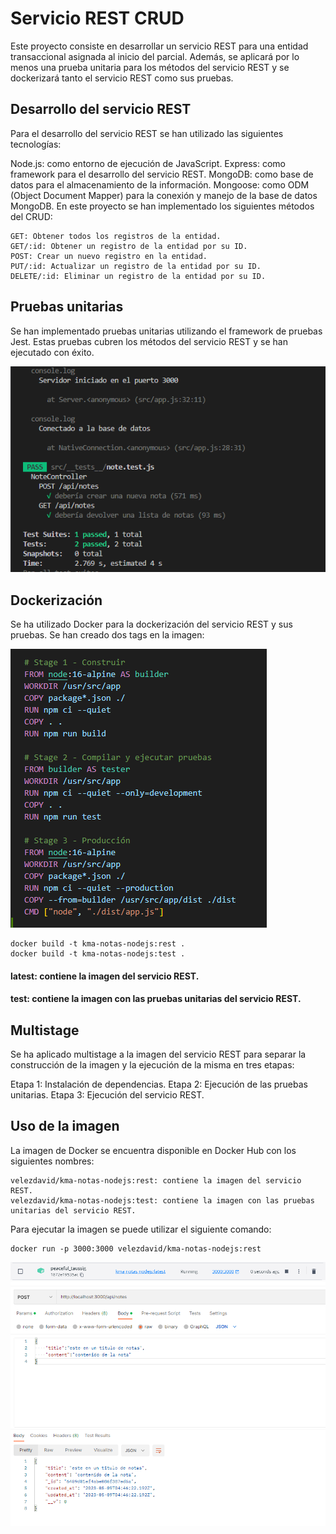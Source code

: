 # Servicio REST CRUD

Este proyecto consiste en desarrollar un servicio REST para una entidad transaccional asignada al inicio del parcial. Además, se aplicará por lo menos una prueba unitaria para los métodos del servicio REST y se dockerizará tanto el servicio REST como sus pruebas.

## Desarrollo del servicio REST

Para el desarrollo del servicio REST se han utilizado las siguientes tecnologías:

Node.js: como entorno de ejecución de JavaScript.
Express: como framework para el desarrollo del servicio REST.
MongoDB: como base de datos para el almacenamiento de la información.
Mongoose: como ODM (Object Document Mapper) para la conexión y manejo de la base de datos MongoDB.
En este proyecto se han implementado los siguientes métodos del CRUD:

```
GET: Obtener todos los registros de la entidad.
GET/:id: Obtener un registro de la entidad por su ID.
POST: Crear un nuevo registro en la entidad.
PUT/:id: Actualizar un registro de la entidad por su ID.
DELETE/:id: Eliminar un registro de la entidad por su ID.
```

## Pruebas unitarias

Se han implementado pruebas unitarias utilizando el framework de pruebas Jest. Estas pruebas cubren los métodos del servicio REST y se han ejecutado con éxito.

<img src="./img/test.png" alt="Pruebas unitarias">

## Dockerización

Se ha utilizado Docker para la dockerización del servicio REST y sus pruebas. Se han creado dos tags en la imagen:

<img src="./img/docker2.png" alt="Docker">

```
docker build -t kma-notas-nodejs:rest .
docker build -t kma-notas-nodejs:test .
```

#### latest: contiene la imagen del servicio REST.

#### test: contiene la imagen con las pruebas unitarias del servicio REST.

## Multistage

Se ha aplicado multistage a la imagen del servicio REST para separar la construcción de la imagen y la ejecución de la misma en tres etapas:

Etapa 1: Instalación de dependencias.
Etapa 2: Ejecución de las pruebas unitarias.
Etapa 3: Ejecución del servicio REST.

## Uso de la imagen

La imagen de Docker se encuentra disponible en Docker Hub con los siguientes nombres:

```
velezdavid/kma-notas-nodejs:rest: contiene la imagen del servicio REST.
velezdavid/kma-notas-nodejs:test: contiene la imagen con las pruebas unitarias del servicio REST.
```

Para ejecutar la imagen se puede utilizar el siguiente comando:

```
docker run -p 3000:3000 velezdavid/kma-notas-nodejs:rest
```

<img src="./img/docker.png" alt="hub">

<img src="./img/postman.png" alt="postman">
